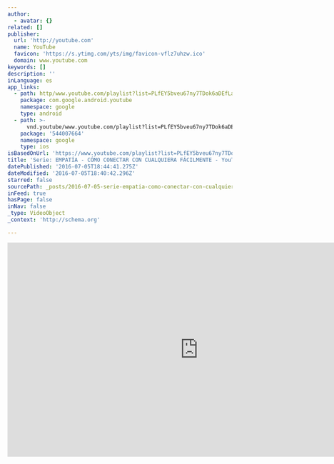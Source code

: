 ```yaml
---
author:
  - avatar: {}
related: []
publisher:
  url: 'http://youtube.com'
  name: YouTube
  favicon: 'https://s.ytimg.com/yts/img/favicon-vflz7uhzw.ico'
  domain: www.youtube.com
keywords: []
description: ''
inLanguage: es
app_links:
  - path: http/www.youtube.com/playlist?list=PLfEY5bveu67ny7TDok6aDEfLa1Ft4k5Zp
    package: com.google.android.youtube
    namespace: google
    type: android
  - path: >-
      vnd.youtube/www.youtube.com/playlist?list=PLfEY5bveu67ny7TDok6aDEfLa1Ft4k5Zp
    package: '544007664'
    namespace: google
    type: ios
isBasedOnUrl: 'https://www.youtube.com/playlist?list=PLfEY5bveu67ny7TDok6aDEfLa1Ft4k5Zp'
title: 'Serie: EMPATÍA - CÓMO CONECTAR CON CUALQUIERA FÁCILMENTE - YouTube'
datePublished: '2016-07-05T18:44:41.275Z'
dateModified: '2016-07-05T18:40:42.296Z'
starred: false
sourcePath: _posts/2016-07-05-serie-empatia-como-conectar-con-cualquiera-facilmente-y.md
inFeed: true
hasPage: false
inNav: false
_type: VideoObject
_context: 'http://schema.org'

---
```

<iframe src="https://cdn.embedly.com/widgets/media.html?src=http%3A%2F%2Fwww.youtube.com%2Fembed%2Fvideoseries%3Flist%3DPLfEY5bveu67ny7TDok6aDEfLa1Ft4k5Zp&amp;url=https%3A%2F%2Fwww.youtube.com%2Fplaylist%3Flist%3DPLfEY5bveu67ny7TDok6aDEfLa1Ft4k5Zp&amp;image=https%3A%2F%2Fi.ytimg.com%2Fvi%2FLS-Tmnw8x0s%2Fmqdefault.jpg&amp;key=b7d04c9b404c499eba89ee7072e1c4f7&amp;type=text%2Fhtml&amp;schema=youtube" width="853" height="480" scrolling="no" frameborder="0" allowfullscreen="" style=""></iframe>